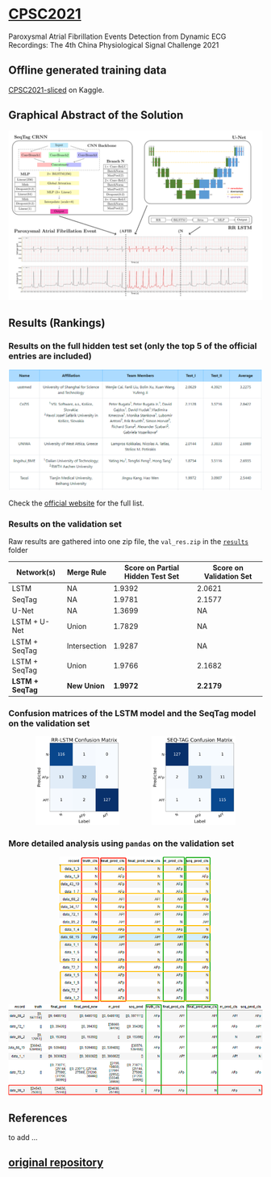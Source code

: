 # [CPSC2021](http://2021.icbeb.org/CPSC2021)

Paroxysmal Atrial Fibrillation Events Detection from Dynamic ECG Recordings: The 4th China Physiological Signal Challenge 2021

## Offline generated training data

[CPSC2021-sliced](https://www.kaggle.com/wenh06/cpsc2021-sliced) on Kaggle.

## Graphical Abstract of the Solution

![res_pht](images/graphical-abstract.svg)

## Results (Rankings)

### Results on the full hidden test set (only the top 5 of the official entries are included)

![res_pht](images/cpsc2021-final_test.png)

Check the [official website](http://2021.icbeb.org/CPSC2021) for the full list.

### Results on the validation set

Raw results are gathered into one zip file, the `val_res.zip` in the [`results`](results/) folder

|     Network(s)    | Merge Rule    | Score on Partial Hidden Test Set | Score on Validation Set|
|-------------------|---------------|----------------------------------|------------------------|
|   LSTM            |  NA           |   1.9392                         | 2.0621                 |
|   SeqTag          |  NA           |   1.9781                         | 2.1577                 |
|   U-Net           |  NA           |   1.3699                         | NA                     |
|  LSTM + U-Net     |  Union        |   1.7829                         | NA                     |
|  LSTM + SeqTag    | Intersection  |   1.9287                         | NA                     |
|  LSTM + SeqTag    |  Union        |   1.9766                         | 2.1682                 |
| **LSTM + SeqTag** | **New Union** |   **1.9972**                     | **2.2179**             |

### Confusion matrices of the LSTM model and the SeqTag model on the validation set

<p align="middle">
  <img src="images/rr-lstm-confusion-matrix.svg" width="33%" />
  &nbsp; &nbsp; &nbsp; &nbsp;&nbsp; &nbsp; &nbsp; &nbsp;
  <img src="images/seq-tag-confusion-matrix.svg" width="33%" />
</p>

### More detailed analysis using `pandas` on the validation set

<p align="middle">
  <img src="images/res_ana_1.png" width="60%" />
  <img src="images/res_ana_2.png" width="110%" />
</p>

## References

to add ...

## [original repository](https://github.com/DeepPSP/cpsc2021)
